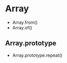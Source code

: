 Array
=====

+ Array.from()
+ Array.of()

Array.prototype
---------------

+ Array.prototype.repeat()


